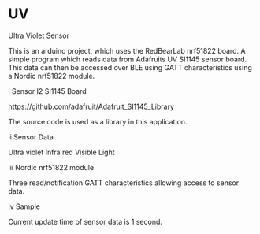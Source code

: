 # UV
Ultra Violet Sensor

This is an arduino project, which uses the RedBearLab nrf51822 board. A simple program which reads data from Adafruits UV SI1145 sensor board. This data can then be accessed over BLE using GATT characteristics using a Nordic nrf51822 module.

i Sensor I2 SI1145 Board

https://github.com/adafruit/Adafruit_SI1145_Library

The source code is used as a library in this application.

ii Sensor Data

Ultra violet
Infra red
Visible Light

iii Nordic nrf51822 module

Three read/notification GATT characteristics allowing access to sensor data.

iv Sample

Current update time of sensor data is 1 second.
